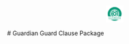 <p align="center">
  <img alt="Guardian Logo" width="40px" src="images/Guardian Logo.png" />
</p>
# Guardian
Guard Clause Package
